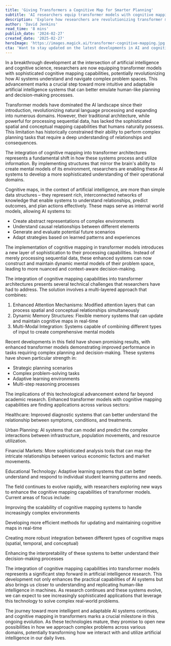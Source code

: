 ```yaml
---
title: 'Giving Transformers a Cognitive Map for Smarter Planning'
subtitle: 'AI researchers equip transformer models with cognitive mapping for enhanced decision-making'
description: 'Explore how researchers are revolutionizing transformer models by incorporating cognitive mapping capabilities, enabling AI systems to better understand and navigate complex problem spaces for more sophisticated planning and decision-making.'
author: 'David Jenkins'
read_time: '8 mins'
publish_date: '2024-02-27'
created_date: '2025-02-27'
heroImage: 'https://images.magick.ai/transformer-cognitive-mapping.jpg'
cta: 'Want to stay updated on the latest developments in AI and cognitive computing? Follow us on LinkedIn for cutting-edge insights and analysis from industry experts!'
---
```


In a breakthrough development at the intersection of artificial intelligence and cognitive science, researchers are now equipping transformer models with sophisticated cognitive mapping capabilities, potentially revolutionizing how AI systems understand and navigate complex problem spaces. This advancement marks a crucial step toward more intuitive and adaptable artificial intelligence systems that can better emulate human-like planning and decision-making processes.

Transformer models have dominated the AI landscape since their introduction, revolutionizing natural language processing and expanding into numerous domains. However, their traditional architecture, while powerful for processing sequential data, has lacked the sophisticated spatial and conceptual mapping capabilities that humans naturally possess. This limitation has historically constrained their ability to perform complex planning tasks that require a deep understanding of relationships and consequences.

The integration of cognitive mapping into transformer architectures represents a fundamental shift in how these systems process and utilize information. By implementing structures that mirror the brain's ability to create mental models of its environment, researchers are enabling these AI systems to develop a more sophisticated understanding of their operational domains.

Cognitive maps, in the context of artificial intelligence, are more than simple data structures – they represent rich, interconnected networks of knowledge that enable systems to understand relationships, predict outcomes, and plan actions effectively. These maps serve as internal world models, allowing AI systems to:

- Create abstract representations of complex environments
- Understand causal relationships between different elements
- Generate and evaluate potential future scenarios
- Adapt strategies based on learned patterns and experiences

The implementation of cognitive mapping in transformer models introduces a new layer of sophistication to their processing capabilities. Instead of merely processing sequential data, these enhanced systems can now construct and maintain dynamic mental models of their problem space, leading to more nuanced and context-aware decision-making.

The integration of cognitive mapping capabilities into transformer architectures presents several technical challenges that researchers have had to address. The solution involves a multi-layered approach that combines:

1. Enhanced Attention Mechanisms: Modified attention layers that can process spatial and conceptual relationships simultaneously
2. Dynamic Memory Structures: Flexible memory systems that can update and maintain cognitive maps in real-time
3. Multi-Modal Integration: Systems capable of combining different types of input to create comprehensive mental models

Recent developments in this field have shown promising results, with enhanced transformer models demonstrating improved performance in tasks requiring complex planning and decision-making. These systems have shown particular strength in:

- Strategic planning scenarios
- Complex problem-solving tasks
- Adaptive learning environments
- Multi-step reasoning processes

The implications of this technological advancement extend far beyond academic research. Enhanced transformer models with cognitive mapping capabilities are finding applications across various sectors:

Healthcare: Improved diagnostic systems that can better understand the relationship between symptoms, conditions, and treatments.

Urban Planning: AI systems that can model and predict the complex interactions between infrastructure, population movements, and resource utilization.

Financial Markets: More sophisticated analysis tools that can map the intricate relationships between various economic factors and market movements.

Educational Technology: Adaptive learning systems that can better understand and respond to individual student learning patterns and needs.

The field continues to evolve rapidly, with researchers exploring new ways to enhance the cognitive mapping capabilities of transformer models. Current areas of focus include:

Improving the scalability of cognitive mapping systems to handle increasingly complex environments

Developing more efficient methods for updating and maintaining cognitive maps in real-time

Creating more robust integration between different types of cognitive maps (spatial, temporal, and conceptual)

Enhancing the interpretability of these systems to better understand their decision-making processes

The integration of cognitive mapping capabilities into transformer models represents a significant step forward in artificial intelligence research. This development not only enhances the practical capabilities of AI systems but also brings us closer to understanding and replicating human-like intelligence in machines. As research continues and these systems evolve, we can expect to see increasingly sophisticated applications that leverage this technology to solve complex real-world problems.

The journey toward more intelligent and adaptable AI systems continues, and cognitive mapping in transformers marks a crucial milestone in this ongoing evolution. As these technologies mature, they promise to open new possibilities in how we approach complex problems across various domains, potentially transforming how we interact with and utilize artificial intelligence in our daily lives.